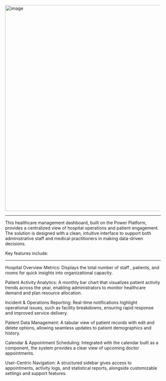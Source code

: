 <img width="1181" height="666" alt="image" src="https://github.com/user-attachments/assets/5f871f38-96f0-41af-9da2-58ba14ba54a1" />


***

This healthcare management dashboard, built on the Power Platform, provides a centralized view of hospital operations and patient engagement. The solution is designed with a clean, intuitive interface to support both administrative staff and medical practitioners in making data-driven decisions.

Key features include:
***

Hospital Overview Metrics: Displays the total number of staff , patients, and rooms for quick insights into organizational capacity.

Patient Activity Analytics: A monthly bar chart that visualizes patient activity trends across the year, enabling administrators to monitor healthcare demand and plan resource allocation.

Incident & Operations Reporting: Real-time notifications highlight operational issues, such as facility breakdowns, ensuring rapid response and improved service delivery.

Patient Data Management: A tabular view of patient records with edit and delete options, allowing seamless updates to patient demographics and history.

Calendar & Appointment Scheduling: Integrated with the calendar built as a component, the system provides a clear view of upcoming doctor appointments.

User-Centric Navigation: A structured sidebar gives access to appointments, activity logs, and statistical reports, alongside customizable settings and support features.
